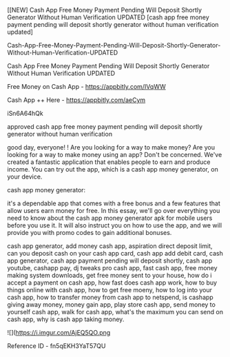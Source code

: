 [[NEW] Cash App Free Money Payment Pending Will Deposit Shortly Generator Without Human Verification UPDATED [cash app free money payment pending will deposit shortly generator without human verification updated]

Cash-App-Free-Money-Payment-Pending-Will-Deposit-Shortly-Generator-Without-Human-Verification-UPDATED

Cash App Free Money Payment Pending Will Deposit Shortly Generator Without Human Verification UPDATED

Free Money on Cash App -  https://appbitly.com/IVqWW


Cash App ++ Here - https://appbitly.com/aeCym


iSn6A64hQk

approved cash app free money payment pending will deposit shortly generator without human verification

good day, everyone! ! Are you looking for a way to make money? Are you looking for a way to make money using an app? Don't be concerned. We've created a fantastic application that enables people to earn and produce income. You can try out the app, which is a cash app money generator, on your device.

cash app money generator:

it's a dependable app that comes with a free bonus and a few features that allow users earn money for free. In this essay, we'll go over everything you need to know about the cash app money generator apk for mobile users before you use it. It will also instruct you on how to use the app, and we will provide you with promo codes to gain additional bonuses.

cash app generator, add money cash app, aspiration direct deposit limit, can you deposit cash on your cash app card, cash app add debit card, cash app generator, cash app payment pending will deposit shortly, cash app youtube, cashapp pay, dj tweaks pro cash app, fast cash app, free money making system downloads, get free money sent to your house, how do i accept a payment on cash app, how fast does cash app work, how to buy things online with cash app, how to get free moeny, how to log into your cash app, how to transfer money from cash app to netspend, is cashapp giving away money, money gain app, play store cash app, send money to yourself cash app, walk for cash app, what's the maximum you can send on cash app, why is cash app taking money.

![](https://i.imgur.com/AjEQ5QO.png

Reference ID - fn5qEKH3YaT57QU